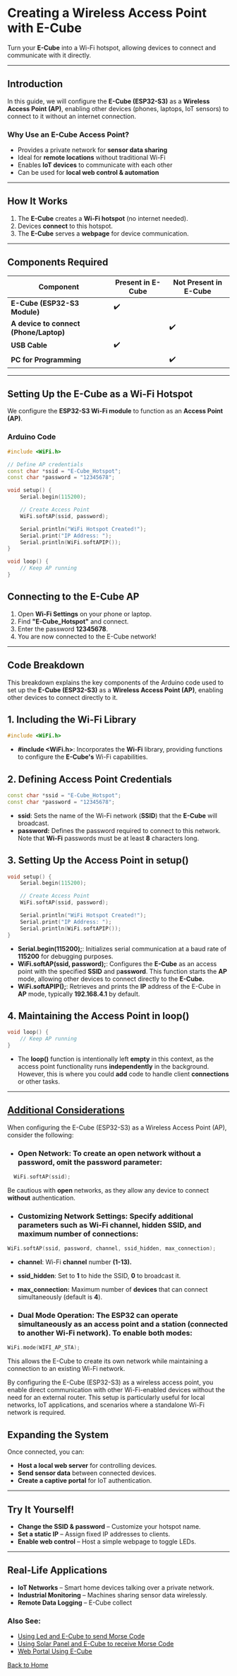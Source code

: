 # **Creating a Wireless Access Point with E-Cube**
Turn your **E-Cube** into a Wi-Fi hotspot, allowing devices to connect and communicate with it directly.

---

## **Introduction**
In this guide, we will configure the **E-Cube (ESP32-S3)** as a **Wireless Access Point (AP)**, enabling other devices (phones, laptops, IoT sensors) to connect to it without an internet connection.

### **Why Use an E-Cube Access Point?**
- Provides a private network for **sensor data sharing**  
- Ideal for **remote locations** without traditional Wi-Fi  
- Enables **IoT devices** to communicate with each other  
- Can be used for **local web control & automation**  

---

## **How It Works**
1. The **E-Cube** creates a **Wi-Fi hotspot** (no internet needed).
2. Devices **connect** to this hotspot.
3. The **E-Cube** serves a **webpage** for device communication.

---

## **Components Required**

| Component                   | Present in E-Cube | Not Present in E-Cube |
|-----------------------------|-------------------|-----------------------|
| **E-Cube (ESP32-S3 Module)**| ✔️                |                       |
| **A device to connect (Phone/Laptop)**     |                   |            ✔️        | 
| **USB Cable**              |            ✔️       |                     |
| **PC for Programming** ||✔️|*


---

## **Setting Up the E-Cube as a Wi-Fi Hotspot**
We configure the **ESP32-S3 Wi-Fi module** to function as an **Access Point (AP)**.

### **Arduino Code**
```cpp
#include <WiFi.h>

// Define AP credentials
const char *ssid = "E-Cube_Hotspot";
const char *password = "12345678";

void setup() {
    Serial.begin(115200);

    // Create Access Point
    WiFi.softAP(ssid, password);

    Serial.println("WiFi Hotspot Created!");
    Serial.print("IP Address: ");
    Serial.println(WiFi.softAPIP());
}

void loop() {
    // Keep AP running
}
```

## **Connecting to the E-Cube AP**
1. Open **Wi-Fi Settings** on your phone or laptop.
2. Find **"E-Cube_Hotspot"** and connect.
3. Enter the password **12345678**.
4. You are now connected to the E-Cube network! 

---

## **Code Breakdown**

This breakdown explains the key components of the Arduino code used to set up the **E-Cube (ESP32-S3)** as a **Wireless Access Point (AP)**, enabling other devices to connect directly to it.


## **1. Including the Wi-Fi Library**
```cpp
#include <WiFi.h>
```
- **#include <WiFi.h>**: Incorporates the **Wi-Fi** library, providing functions to configure the **E-Cube's** Wi-Fi capabilities.

## **2. Defining Access Point Credentials**
```cpp
const char *ssid = "E-Cube_Hotspot";
const char *password = "12345678";
```
- **ssid**: Sets the name of the Wi-Fi network (**SSID**) that the **E-Cube** will broadcast.
- **password:** Defines the password required to connect to this network. Note that **Wi-Fi** passwords must be at least **8** characters long.

## **3. Setting Up the Access Point in setup()**
```cpp
void setup() {
    Serial.begin(115200);

    // Create Access Point
    WiFi.softAP(ssid, password);

    Serial.println("WiFi Hotspot Created!");
    Serial.print("IP Address: ");
    Serial.println(WiFi.softAPIP());
}
```
- **Serial.begin(115200);**: Initializes serial communication at a baud rate of **115200** for debugging purposes.
- **WiFi.softAP(ssid, password);**: Configures the **E-Cube** as an access point with the specified **SSID** and p**assword**. This function starts the **AP** mode, allowing other devices to connect directly to the **E-Cube.**
- **WiFi.softAPIP();**: Retrieves and prints the **IP** address of the E-Cube in **AP** mode, typically **192.168.4.1** by default.

## **4. Maintaining the Access Point in loop()**
```cpp
void loop() {
    // Keep AP running
}
```
- The **loop()** function is intentionally left **empty** in this context, as the access point functionality runs **independently** in the background. However, this is where you could **add** code to handle client **connections** or other tasks.

---

## <ins> **Additional Considerations** </ins>

When configuring the E-Cube (ESP32-S3) as a Wireless Access Point (AP), consider the following:

- ### Open Network: To create an open network without a password, omit the password parameter:

```cpp
  WiFi.softAP(ssid);
```
Be cautious with **open** networks, as they allow any device to connect **without** authentication.

- ### Customizing Network Settings: Specify additional parameters such as Wi-Fi channel, hidden SSID, and maximum number of connections:

```cpp
WiFi.softAP(ssid, password, channel, ssid_hidden, max_connection);
```
- **channel**: Wi-Fi **channel** number **(1-13).**
- **ssid_hidden**: Set to **1** to hide the SSID, **0** to broadcast it.
- **max_connection:** Maximum number of **devices** that can connect simultaneously (default is **4**).

- ### Dual Mode Operation: The ESP32 can operate simultaneously as an access point and a station (connected to another Wi-Fi network). To enable both modes:

```cpp
WiFi.mode(WIFI_AP_STA);
```
This allows the E-Cube to create its own network while maintaining a connection to an existing Wi-Fi network.

By configuring the E-Cube (ESP32-S3) as a wireless access point, you enable direct communication with other Wi-Fi-enabled devices without the need for an external router. This setup is particularly useful for local networks, IoT applications, and scenarios where a standalone Wi-Fi network is required.

## **Expanding the System**
Once connected, you can:
- **Host a local web server** for controlling devices.
- **Send sensor data** between connected devices.
- **Create a captive portal** for IoT authentication.

---

## **Try It Yourself!**
- **Change the SSID & password** – Customize your hotspot name.  
- **Set a static IP** – Assign fixed IP addresses to clients.  
- **Enable web control** – Host a simple webpage to toggle LEDs.

---

## **Real-Life Applications**
- **IoT Networks** – Smart home devices talking over a private network.  
- **Industrial Monitoring** – Machines sharing sensor data wirelessly.  
- **Remote Data Logging** – E-Cube collect

### Also See:

- [Using Led and E-Cube to send Morse Code](/en/experiments/morsecodenlight/morse_led_transmitter)
- [Using Solar Panel and E-Cube to receive Morse Code](/en/experiments/morsecodenlight/morse_ldr_decoder)
- [Web Portal Using E-Cube](/en/experiments/wirelessndata/web_portal)

[Back to Home](./index.md)